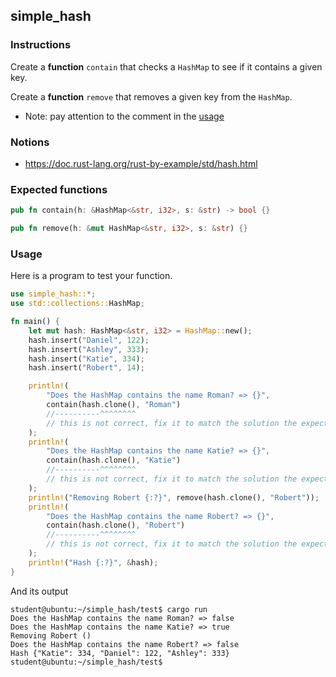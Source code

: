 ## simple_hash

### Instructions

Create a **function** `contain` that checks a `HashMap` to see if it contains a given key.

Create a **function** `remove` that removes a given key from the `HashMap`.

- Note: pay attention to the comment in the [usage](#usage)
### Notions

- https://doc.rust-lang.org/rust-by-example/std/hash.html

### Expected functions

```rust
pub fn contain(h: &HashMap<&str, i32>, s: &str) -> bool {}

pub fn remove(h: &mut HashMap<&str, i32>, s: &str) {}
```

### Usage

Here is a program to test your function.

```rust
use simple_hash::*;
use std::collections::HashMap;

fn main() {
    let mut hash: HashMap<&str, i32> = HashMap::new();
    hash.insert("Daniel", 122);
    hash.insert("Ashley", 333);
    hash.insert("Katie", 334);
    hash.insert("Robert", 14);

    println!(
        "Does the HashMap contains the name Roman? => {}",
        contain(hash.clone(), "Roman")
        //----------^^^^^^^^
        // this is not correct, fix it to match the solution the expected function
    );
    println!(
        "Does the HashMap contains the name Katie? => {}",
        contain(hash.clone(), "Katie")
        //----------^^^^^^^^
        // this is not correct, fix it to match the solution the expected function
    );
    println!("Removing Robert {:?}", remove(hash.clone(), "Robert"));
    println!(
        "Does the HashMap contains the name Robert? => {}",
        contain(hash.clone(), "Robert")
        //----------^^^^^^^^
        // this is not correct, fix it to match the solution the expected function
    );
    println!("Hash {:?}", &hash);
}
```

And its output

```console
student@ubuntu:~/simple_hash/test$ cargo run
Does the HashMap contains the name Roman? => false
Does the HashMap contains the name Katie? => true
Removing Robert ()
Does the HashMap contains the name Robert? => false
Hash {"Katie": 334, "Daniel": 122, "Ashley": 333}
student@ubuntu:~/simple_hash/test$
```
